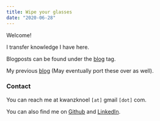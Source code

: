 ```yaml
---
title: Wipe your glasses
date: "2020-06-28"
---
```


Welcome! 

I transfer knowledge I have here.

Blogposts can be found under the [blog](https://kwannoel.xyz/search.html?tag=blog) tag.

My previous [blog](https://kwannoel.github.io/thoughts/) (May eventually port these over as well).

### Contact

You can reach me at kwanzknoel `[at]` gmail `[dot]` com.

You can also find me on [Github](https://github.com/kwannoel) and [LinkedIn](https://www.linkedin.com/in/noel-kwan-17484b119/).
